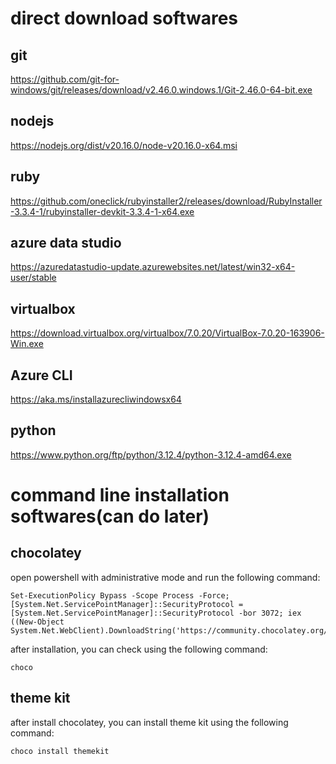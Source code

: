 
# direct download softwares

## git

https://github.com/git-for-windows/git/releases/download/v2.46.0.windows.1/Git-2.46.0-64-bit.exe


## nodejs

https://nodejs.org/dist/v20.16.0/node-v20.16.0-x64.msi

## ruby

https://github.com/oneclick/rubyinstaller2/releases/download/RubyInstaller-3.3.4-1/rubyinstaller-devkit-3.3.4-1-x64.exe




## azure data studio

https://azuredatastudio-update.azurewebsites.net/latest/win32-x64-user/stable



## virtualbox

https://download.virtualbox.org/virtualbox/7.0.20/VirtualBox-7.0.20-163906-Win.exe


## Azure CLI

https://aka.ms/installazurecliwindowsx64


## python 

https://www.python.org/ftp/python/3.12.4/python-3.12.4-amd64.exe





# command line installation softwares(can do later)


## chocolatey
open powershell with administrative mode and run the following command:

```
Set-ExecutionPolicy Bypass -Scope Process -Force; [System.Net.ServicePointManager]::SecurityProtocol = [System.Net.ServicePointManager]::SecurityProtocol -bor 3072; iex ((New-Object System.Net.WebClient).DownloadString('https://community.chocolatey.org/install.ps1'))

```
after installation, you can check using the following command:

```
choco 

```
## theme kit

after install chocolatey, you can install theme kit using the following command:

```
choco install themekit

```
